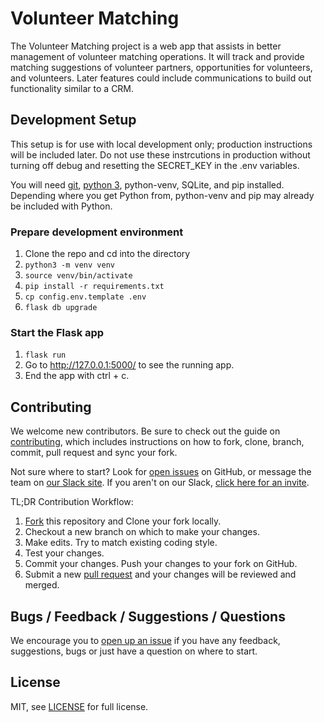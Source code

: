 # Volunteer Matching

The Volunteer Matching project is a web app that assists in better management of volunteer matching operations. It will track and provide matching suggestions of volunteer partners, opportunities for volunteers, and volunteers. Later features could include communications to build out functionality similar to a CRM.

## Development Setup
This setup is for use with local development only; production instructions will be included later. Do not use these instrcutions in production without turning off debug and resetting the SECRET_KEY in the .env variables.

You will need [git](https://git-scm.com/downloads), [python 3](https://www.python.org/downloads/), python-venv, SQLite, and pip installed. Depending where you get Python from, python-venv and pip may already be included with Python.

### Prepare development environment
1. Clone the repo and cd into the directory
1. `python3 -m venv venv`
1. `source venv/bin/activate`
1. `pip install -r requirements.txt`
1. `cp config.env.template .env`
1. `flask db upgrade`

### Start the Flask app
1. `flask run`
1. Go to http://127.0.0.1:5000/ to see the running app.
1. End the app with ctrl + c.

## Contributing

We welcome new contributors.  Be sure to check out the guide on [contributing][contributing], which includes instructions on how to fork, clone, branch, commit, pull request and sync your fork.

Not sure where to start? Look for [open issues][githubissue] on GitHub, or message the team on [our Slack site][slack]. If you aren't on our Slack, [click here for an invite][slackinvite].

TL;DR Contribution Workflow:

1. [Fork][fork] this repository and Clone your fork locally.
1. Checkout a new branch on which to make your changes.
1. Make edits. Try to match existing coding style.
1. Test your changes.
1. Commit your changes. Push your changes to your fork on GitHub.
1. Submit a new [pull request][pullrequest] and your changes will be reviewed and merged.

## Bugs / Feedback / Suggestions / Questions

We encourage you to [open up an issue][newissue] if you have any feedback, suggestions, bugs or just have a question on where to start.

## License

MIT, see [LICENSE](/LICENSE) for full license.

[slack]: https://codeforfoco.slack.com/
[slackinvite]: https://codeforfocoslack.herokuapp.com
[fork]: https://help.github.com/articles/fork-a-repo/
[forkthisrepo]: https://github.com/CodeForFoco/volunteermatching#fork-destination-box
[contributing]: https://github.com/CodeForFoco/org/blob/master/CONTRIBUTING.md
[githubissue]: https://github.com/CodeForFoco/volunteermatching/issues
[newissue]: https://github.com/CodeForFoco/volunteermatching/issues/new
[pullrequest]: https://github.com/CodeForFoco/volunteermatching/pulls
